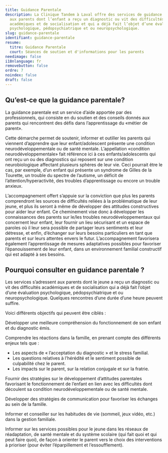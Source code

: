 ```yaml
---
title: Guidance Parentale
description: La Clinique Tandem à Laval offre des services de guidance parentale
  aux parents dont l’enfant a reçu un diagnostic ou vit des difficultés
  académiques et de socialisation et qui a déjà fait l’objet d’une évaluation
  psychologique, pédopsychiatrique et ou neuropsychologique.
slug: guidance-parentale
identifiant: guidance-parentale
resume:
  titre: Guidance Parentale
  court: Séances de soutien et d'informations pour les parents
needimage: false
i18nlanguage: fr
removebutton: false
ordre: 7
noindex: false
draft: false
---
```

## Qu’est-ce que la guidance parentale?

La guidance parentale est un service d’aide apportée par des professionnels, qui consiste en du soutien et des conseils donnés aux parents qui rencontrent des défis dans l’apprentissage du «métier de parent».

Cette démarche permet de soutenir, informer et outiller les parents qui viennent d’apprendre que leur enfant/adolescent présente une condition neurodéveloppementale ou de santé mentale. L’appellation «condition neurodéveloppementale» fait référence ici à ces enfants/adolescents qui ont reçu un ou des diagnostics qui reposent sur une condition neurobiologique affectant plusieurs sphères de leur vie. Ceci pourrait être le cas, par exemple, d’un enfant qui présente un syndrome de Gilles de la Tourette, un trouble du spectre de l’autisme, un déficit de l’attention/hyperactivité, des troubles d’apprentissage ou encore un trouble anxieux.

L’accompagnement offert s’appuie sur la conviction que plus les parents comprendront les sources de difficultés reliées à la problématique de leur jeune, et plus ils seront à même de développer des attitudes constructives pour aider leur enfant. Ce cheminement vise donc à développer les connaissances des parents sur le/les troubles neurodéveloppementaux qui concernent leur enfant, leur fournir un lieu sécurisant et un espace de paroles où il leur sera possible de partager leurs sentiments et leur détresse, et enfin, d’échanger sur leurs besoins particuliers en tant que parents et sur leurs attentes envers le futur. L’accompagnement favorisera également l’apprentissage de mesures adaptatives possibles pour favoriser l’épanouissement de leur enfant, dans un environnement familial constructif qui est adapté à ses besoins.

## Pourquoi consulter en guidance parentale ?

Les services s’adressent aux parents dont le jeune a reçu un diagnostic ou vit des difficultés académiques et de socialisation qui a déjà fait l’objet d’une évaluation psychologique, pédopsychiatrique et ou neuropsychologique. Quelques rencontres d’une durée d’une heure peuvent suffire. 

Voici différents objectifs qui peuvent être ciblés :

Développer une meilleure compréhension du fonctionnement de son enfant et du diagnostic émis.

Comprendre les réactions dans la famille, en prenant compte des différents enjeux tels que :

* Les aspects de « l’acceptation du diagnostic » et le stress familial.
* Les questions relatives à l’hérédité et le sentiment possible de culpabilité chez le parent.
* Les impacts sur le parent, sur la relation conjugale et sur la fratrie.

Fournir des stratégies sur le développement d’attitudes parentales favorisant le fonctionnement de l’enfant en lien avec les difficultés dont découlent sa condition neurodéveloppementale ou de santé mentale.

Développer des stratégies de communication pour favoriser les échanges au sein de la famille.

Informer et conseiller sur les habitudes de vie (sommeil, jeux vidéo, etc.) dans la gestion familiale.

Informer sur les services possibles pour le jeune dans les réseaux de réadaptation, de santé mentale et du système scolaire (qui fait quoi et qui peut faire quoi), de façon à orienter le parent vers le choix des interventions à prioriser (pour éviter l’éparpillement et l’essoufflement).